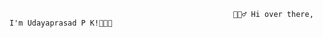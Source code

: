                                                       🙋🏻‍♂️ Hi over there, I'm Udayaprasad P K!🧑🏻‍💻
